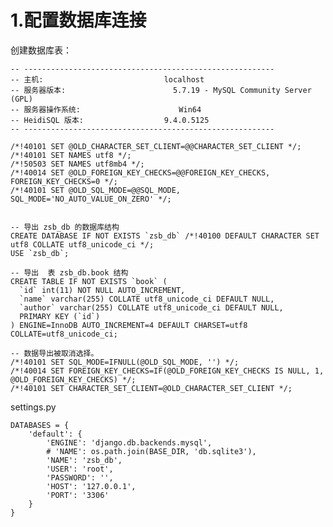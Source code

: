 # 1.配置数据库连接

创建数据库表：

    -- --------------------------------------------------------
    -- 主机:                           localhost
    -- 服务器版本:                        5.7.19 - MySQL Community Server (GPL)
    -- 服务器操作系统:                      Win64
    -- HeidiSQL 版本:                  9.4.0.5125
    -- --------------------------------------------------------

    /*!40101 SET @OLD_CHARACTER_SET_CLIENT=@@CHARACTER_SET_CLIENT */;
    /*!40101 SET NAMES utf8 */;
    /*!50503 SET NAMES utf8mb4 */;
    /*!40014 SET @OLD_FOREIGN_KEY_CHECKS=@@FOREIGN_KEY_CHECKS, FOREIGN_KEY_CHECKS=0 */;
    /*!40101 SET @OLD_SQL_MODE=@@SQL_MODE, SQL_MODE='NO_AUTO_VALUE_ON_ZERO' */;


    -- 导出 zsb_db 的数据库结构
    CREATE DATABASE IF NOT EXISTS `zsb_db` /*!40100 DEFAULT CHARACTER SET utf8 COLLATE utf8_unicode_ci */;
    USE `zsb_db`;

    -- 导出  表 zsb_db.book 结构
    CREATE TABLE IF NOT EXISTS `book` (
      `id` int(11) NOT NULL AUTO_INCREMENT,
      `name` varchar(255) COLLATE utf8_unicode_ci DEFAULT NULL,
      `author` varchar(255) COLLATE utf8_unicode_ci DEFAULT NULL,
      PRIMARY KEY (`id`)
    ) ENGINE=InnoDB AUTO_INCREMENT=4 DEFAULT CHARSET=utf8 COLLATE=utf8_unicode_ci;

    -- 数据导出被取消选择。
    /*!40101 SET SQL_MODE=IFNULL(@OLD_SQL_MODE, '') */;
    /*!40014 SET FOREIGN_KEY_CHECKS=IF(@OLD_FOREIGN_KEY_CHECKS IS NULL, 1, @OLD_FOREIGN_KEY_CHECKS) */;
    /*!40101 SET CHARACTER_SET_CLIENT=@OLD_CHARACTER_SET_CLIENT */;

settings.py

```
DATABASES = {
    'default': {
        'ENGINE': 'django.db.backends.mysql',
        # 'NAME': os.path.join(BASE_DIR, 'db.sqlite3'),
        'NAME': 'zsb_db',
        'USER': 'root',
        'PASSWORD': '',
        'HOST': '127.0.0.1',
        'PORT': '3306'
    }
}
```




